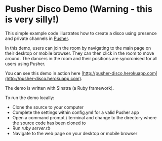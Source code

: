 # Pusher Disco Demo (Warning - this is very silly!)

This simple example code illustrates how to create a disco using presence and private channels in [Pusher](http://pusher.com). 

In this demo, users can join the room by navigating to the main page on their desktop or mobile browser. They can then click in the room to move around. The dancers in the room and their positions are syncronised for all users using Pusher.

You can see this demo in action here [http://pusher-disco.herokuapp.com](http://pusher-disco.herokuapp.com).

The demo is written with Sinatra (a Ruby framework). 

To run the demo locally:
* Clone the source to your computer
* Complete the settings within config.yml for a valid Pusher app
* Open a command prompt / terminal and change to the directory where the source code has been cloned to
* Run _ruby server.rb_
* Navigate to the web page on your desktop or mobile browser